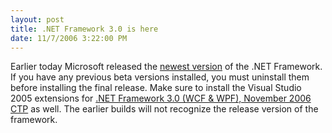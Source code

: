 ```yaml
---
layout: post
title: .NET Framework 3.0 is here
date: 11/7/2006 3:22:00 PM
---
```


Earlier today Microsoft released the [newest version](http://www.microsoft.com/downloads/details.aspx?FamilyId=10CC340B-F857-4A14-83F5-25634C3BF043&displaylang=en "Microsoft .NET Framework 3.0 Redistributable Package") of the .NET Framework. If you have any previous beta versions installed, you must uninstall them before installing the final release. Make sure to install the Visual Studio 2005 extensions for [.NET Framework 3.0 (WCF & WPF), November 2006 CTP](http://www.microsoft.com/downloads/details.aspx?FamilyId=F54F5537-CC86-4BF5-AE44-F5A1E805680D&displaylang=en "Visual Studio 2005 extensions for .NET Framework 3.0 (WCF & WPF), November 2006 CTP") as well. The earlier builds will not recognize the release version of the framework.
